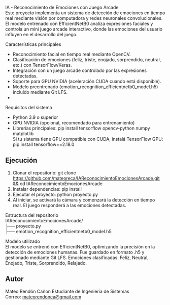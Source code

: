 IA - Reconocimiento de Emociones con Juego Arcade  
Este proyecto implementa un sistema de detección de emociones en tiempo real mediante visión por computadora y redes neuronales convolucionales. El modelo entrenado con EfficientNetB0 analiza expresiones faciales y controla un mini juego arcade interactivo, donde las emociones del usuario influyen en el desarrollo del juego.  

Características principales  
- Reconocimiento facial en tiempo real mediante OpenCV.  
- Clasificación de emociones (feliz, triste, enojado, sorprendido, neutral, etc.) con TensorFlow/Keras.  
- Integración con un juego arcade controlado por las expresiones detectadas.  
- Soporte para GPU NVIDIA (aceleración CUDA cuando está disponible).  
- Modelo preentrenado (emotion_recognition_efficientnetb0_model.h5) incluido mediante Git LFS.
- 
Requisitos del sistema  
- Python 3.9 o superior  
- GPU NVIDIA (opcional, recomendado para entrenamiento)  
- Librerías principales: pip install tensorflow opencv-python numpy matplotlib  
Si tu sistema tiene GPU compatible con CUDA, instalá TensorFlow GPU: pip install tensorflow==2.18.0  
## Ejecución  
1. Clonar el repositorio: git clone https://github.com/mateoreca/IAReconocimientoEmocionesArcade.git && cd IAReconocimientoEmocionesArcade  
2. Instalar dependencias: pip install 
3. Ejecutar el proyecto: python proyecto.py  
4. Al iniciar, se activará la cámara y comenzará la detección en tiempo real. El juego responderá a las emociones detectadas.
   
Estructura del repositorio  
IAReconocimientoEmocionesArcade/  
├── proyecto.py  
├── emotion_recognition_efficientnetb0_model.h5  

Modelo utilizado  
El modelo se entrenó con EfficientNetB0, optimizando la precisión en la detección de emociones humanas. Fue guardado en formato .h5 y gestionado mediante Git LFS. Emociones clasificadas: Feliz, Neutral, Enojado, Triste, Sorprendido, Relajado.  
## Autor  
Mateo Rendón Cañon
Estudiante de Ingeniería de Sistemas  
Correo: mateorendonca@gmail.com  
